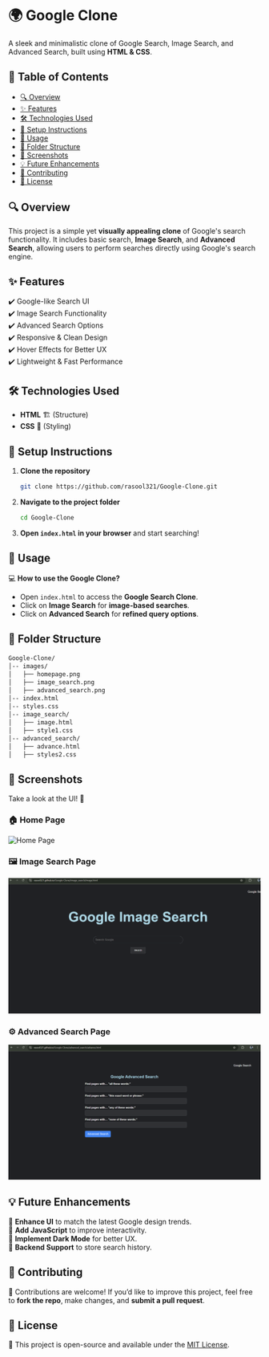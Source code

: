 # 🌍 Google Clone

A sleek and minimalistic clone of Google Search, Image Search, and Advanced Search, built using **HTML & CSS**.

## 📌 Table of Contents
- [🔍 Overview](#-overview)
- [✨ Features](#-features)
- [🛠 Technologies Used](#-technologies-used)
- [🚀 Setup Instructions](#-setup-instructions)
- [📖 Usage](#-usage)
- [📁 Folder Structure](#-folder-structure)
- [📸 Screenshots](#-screenshots)
- [💡 Future Enhancements](#-future-enhancements)
- [🤝 Contributing](#-contributing)
- [📜 License](#-license)

## 🔍 Overview
This project is a simple yet **visually appealing clone** of Google's search functionality. It includes basic search, **Image Search**, and **Advanced Search**, allowing users to perform searches directly using Google's search engine.

## ✨ Features
✔️ Google-like Search UI  
✔️ Image Search Functionality  
✔️ Advanced Search Options  
✔️ Responsive & Clean Design  
✔️ Hover Effects for Better UX  
✔️ Lightweight & Fast Performance  

## 🛠 Technologies Used
- **HTML** 🏗️ (Structure)
- **CSS** 🎨 (Styling)

## 🚀 Setup Instructions
1. **Clone the repository**
   ```sh
   git clone https://github.com/rasool321/Google-Clone.git
   ```
2. **Navigate to the project folder**
   ```sh
   cd Google-Clone
   ```
3. **Open `index.html` in your browser** and start searching!

## 📖 Usage
💻 **How to use the Google Clone?**
- Open `index.html` to access the **Google Search Clone**.
- Click on **Image Search** for **image-based searches**.
- Click on **Advanced Search** for **refined query options**.

## 📁 Folder Structure
```
Google-Clone/
│-- images/
│   ├── homepage.png
│   ├── image_search.png
│   ├── advanced_search.png
│-- index.html
│-- styles.css
│-- image_search/
│   ├── image.html
│   ├── style1.css
│-- advanced_search/
│   ├── advance.html
│   ├── styles2.css
```

## 📸 Screenshots
Take a look at the UI! 👀

### 🏠 Home Page
![Home Page](images/homepage.png)

### 🖼️ Image Search Page
![Image Search](images/image_search.png)

### ⚙️ Advanced Search Page
![Advanced Search](images/advanced_search.png)

## 💡 Future Enhancements
🔹 **Enhance UI** to match the latest Google design trends.  
🔹 **Add JavaScript** to improve interactivity.  
🔹 **Implement Dark Mode** for better UX.  
🔹 **Backend Support** to store search history.  

## 🤝 Contributing
🚀 Contributions are welcome! If you’d like to improve this project, feel free to **fork the repo**, make changes, and **submit a pull request**.  

## 📜 License
📄 This project is open-source and available under the [MIT License](LICENSE).
